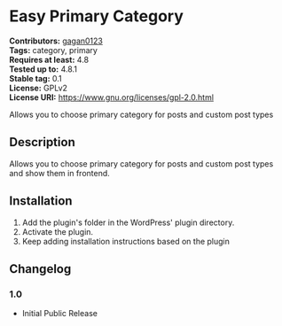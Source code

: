 # Easy Primary Category #
**Contributors:** [gagan0123](https://profiles.wordpress.org/gagan0123)  
**Tags:** category, primary  
**Requires at least:** 4.8  
**Tested up to:** 4.8.1  
**Stable tag:** 0.1  
**License:** GPLv2  
**License URI:** https://www.gnu.org/licenses/gpl-2.0.html  

Allows you to choose primary category for posts and custom post types

## Description ##

Allows you to choose primary category for posts and custom post types and show
them in frontend.

## Installation ##
1. Add the plugin's folder in the WordPress' plugin directory.
1. Activate the plugin.
1. Keep adding installation instructions based on the plugin

## Changelog ##

### 1.0 ###
* Initial Public Release